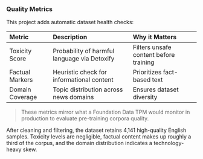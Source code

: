### Quality Metrics
This project adds automatic dataset health checks:

| Metric | Description | Why it Matters |
|:--|:--|:--|
| Toxicity Score | Probability of harmful language via Detoxify | Filters unsafe content before training |
| Factual Markers | Heuristic check for informational content | Prioritizes fact-based text |
| Domain Coverage | Topic distribution across news domains | Ensures dataset diversity |

> These metrics mirror what a Foundation Data TPM would monitor in production to evaluate pre-training corpora quality.

After cleaning and filtering, the dataset retains 4,141 high-quality English samples. Toxicity levels are negligible, factual content makes up roughly a third of the corpus, and the domain distribution indicates a technology-heavy skew.